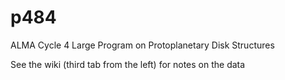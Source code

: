 # p484
ALMA Cycle 4 Large Program on Protoplanetary Disk Structures

See the wiki (third tab from the left) for notes on the data 
